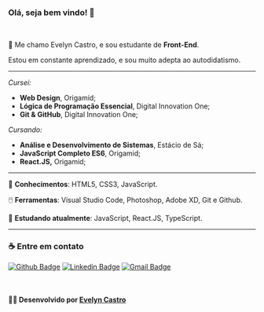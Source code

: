 ### Olá, seja bem vindo! 👋
&nbsp;

💬 Me chamo Evelyn Castro, e sou estudante de **Front-End**.
&nbsp; 

Estou em constante aprendizado, e sou muito adepta ao autodidatismo.
&nbsp;

---

*Cursei:*
- **Web Design**, Origamid;
- **Lógica de Programação Essencial**, Digital Innovation One;
- **Git & GitHub**, Digital Innovation One;
&nbsp;

*Cursando:*
- **Análise e Desenvolvimento de Sistemas**, Estácio de Sá;
- **JavaScript Completo ES6**, Origamid;
- **React.JS,** Origamid;
&nbsp;
---


📖 **Conhecimentos**: HTML5, CSS3, JavaScript.

🖱️ **Ferramentas**: Visual Studio Code, Photoshop, Adobe XD, Git e Github.

🌱 **Estudando atualmente**:  JavaScript, React.JS, TypeScript.


---

### ☕ Entre em contato

[![Github Badge](https://img.shields.io/badge/-Github-000?style=flat-square&logo=Github&logoColor=white&link=https://github.com/evycastro)](https://github.com/evycastro)
   [![Linkedin Badge](https://img.shields.io/badge/-LinkedIn-blue?style=flat-square&logo=Linkedin&logoColor=white&link=https://www.linkedin.com/in/evelyn-ferreira-25b710218//)](https://www.linkedin.com/in/evelyn-ferreira-25b710218//)
   [![Gmail Badge](https://img.shields.io/badge/Gmail-D14836?style=square&logo=gmail&logoColor=white&link=mailto:evycastro8@gmail.com)](mailto:evycastro8@gmail.com)




&nbsp;

#### 👩‍💻 **Desenvolvido por [Evelyn Castro](https://github.com/evycastro)** ####



 
